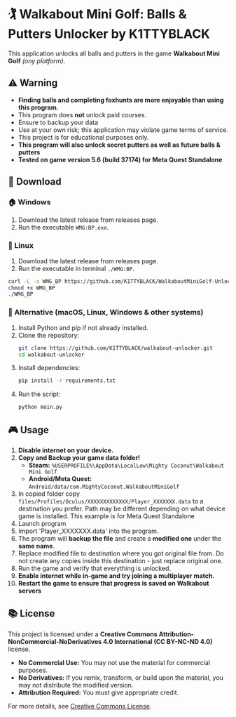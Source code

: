 # 🏌️ Walkabout Mini Golf: Balls & Putters Unlocker by K1TTYBLACK

This application unlocks all balls and putters in the game **Walkabout Mini Golf** *(any platform)*.

## ⚠️ Warning

- **Finding balls and completing foxhunts are more enjoyable than using this program.**
- This program does **not** unlock paid courses.
- Ensure to backup your data
- Use at your own risk; this application may violate game terms of service.
- This project is for educational purposes only.
- **This program will also unlock secret putters as well as future balls & putters**
- **Tested on game version 5.6 (build 37174) for Meta Quest Standalone**

## 📂 Download

### 🏠 Windows
1. Download the latest release from releases page.
2. Run the executable `WMG:BP.exe`.

### 🐧 Linux
1. Download the latest release from releases page.
2. Run the executable in terminal `./WMG:BP`.
```sh
curl -L -o WMG_BP https://github.com/K1TTYBLACK/WalkaboutMiniGolf-Unlocker/raw/refs/heads/main/dist/WMG_BP
chmod +x WMG_BP
./WMG_BP
```

### 🍏 Alternative (macOS, Linux, Windows & other systems)
1. Install Python and pip if not already installed.
2. Clone the repository:
   ```sh
   git clone https://github.com/K1TTYBLACK/walkabout-unlocker.git
   cd walkabout-unlocker
   ```
3. Install dependencies:
   ```sh
   pip install -r requirements.txt
   ```
4. Run the script:
   ```sh
   python main.py
   ```

## 🎮 Usage
1. **Disable internet on your device.**
2. **Copy and Backup your game data folder!**
   - **Steam:** `%USERPROFILE%\AppData\LocalLow\Mighty Coconut\Walkabout Mini Golf`
   - **Android/Meta Quest:** `Android/data/com.MightyCoconut.WalkaboutMiniGolf`
3. In copied folder copy `files/Profiles/Oculus/XXXXXXXXXXXXX/Player_XXXXXXX.data` to a destination you prefer. Path may be different depending on what device game is installed. This example is for Meta Quest Standalone
4. Launch program 
4. Import 'Player_XXXXXXX.data' into the program.
5. The program will **backup the file** and create a **modified one** under the **same name**.
6. Replace modified file to destination where you got original file from. Do not create any copies inside this destination - just replace original one.
7. Run the game and verify that everything is unlocked.
8. **Enable internet while in-game and try joining a multiplayer match.**
9. **Restart the game to ensure that progress is saved on Walkabout servers**

## 📚 License
This project is licensed under a **Creative Commons Attribution-NonCommercial-NoDerivatives 4.0 International (CC BY-NC-ND 4.0)** license.

- **No Commercial Use:** You may not use the material for commercial purposes.
- **No Derivatives:** If you remix, transform, or build upon the material, you may not distribute the modified version.
- **Attribution Required:** You must give appropriate credit.

For more details, see [Creative Commons License](https://creativecommons.org/licenses/by-nc-nd/4.0/).

